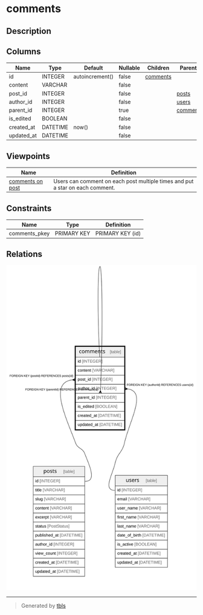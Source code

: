 # comments

## Description

## Columns

| Name | Type | Default | Nullable | Children | Parents | Comment |
| ---- | ---- | ------- | -------- | -------- | ------- | ------- |
| id | INTEGER | autoincrement() | false | [comments](comments.md) |  |  |
| content | VARCHAR |  | false |  |  |  |
| post_id | INTEGER |  | false |  | [posts](posts.md) |  |
| author_id | INTEGER |  | false |  | [users](users.md) |  |
| parent_id | INTEGER |  | true |  | [comments](comments.md) |  |
| is_edited | BOOLEAN |  | false |  |  |  |
| created_at | DATETIME | now() | false |  |  |  |
| updated_at | DATETIME |  | false |  |  |  |

## Viewpoints

| Name | Definition |
| ---- | ---------- |
| [comments on post](viewpoint-0.md) | Users can comment on each post multiple times and put a star on each comment. |

## Constraints

| Name | Type | Definition |
| ---- | ---- | ---------- |
| comments_pkey | PRIMARY KEY | PRIMARY KEY (id) |

## Relations

![er](comments.svg)

---

> Generated by [tbls](https://github.com/k1LoW/tbls)
